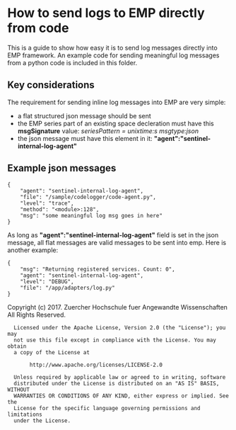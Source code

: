 # How to send logs to EMP directly from code
This is a guide to show how easy it is to send log messages directly into EMP 
framework. An example code for sending meaningful log messages from a python 
code is included in this folder.

## Key considerations
The requirement for sending inline log messages into EMP are very simple:
- a flat structured json message should be sent
- the EMP series part of an existing space decleration must have this 
**msgSignature** value: *seriesPattern = unixtime:s msgtype:json*
- the json message must have this element in it: 
**"agent":"sentinel-internal-log-agent"**

## Example json messages
```
{
	"agent": "sentinel-internal-log-agent",
	"file": "/sample/codelogger/code-agent.py",
	"level": "trace",
	"method": "<module>:128",
	"msg": "some meaningful log msg goes in here"
}
```

As long as **"agent":"sentinel-internal-log-agent"** field is set in the json 
message, all flat messages are valid messages to be sent into emp. Here is 
another example:
```
{
	"msg": "Returning registered services. Count: 0",
	"agent": "sentinel-internal-log-agent",
	"level": "DEBUG",
	"file": "/app/adapters/log.py"
}
```

  Copyright (c) 2017. Zuercher Hochschule fuer Angewandte Wissenschaften
   All Rights Reserved.
 
      Licensed under the Apache License, Version 2.0 (the "License"); you may
      not use this file except in compliance with the License. You may obtain
      a copy of the License at
 
           http://www.apache.org/licenses/LICENSE-2.0
 
      Unless required by applicable law or agreed to in writing, software
      distributed under the License is distributed on an "AS IS" BASIS, WITHOUT
      WARRANTIES OR CONDITIONS OF ANY KIND, either express or implied. See the
      License for the specific language governing permissions and limitations
      under the License.